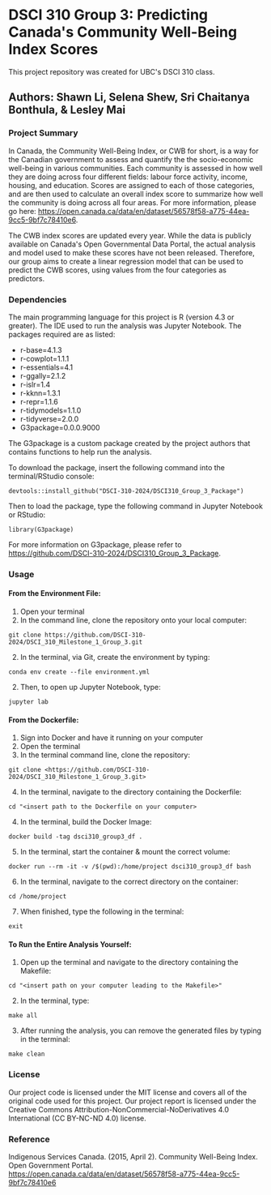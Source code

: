# DSCI 310 Group 3: Predicting Canada's Community Well-Being Index Scores
This project repository was created for UBC's DSCI 310 class.

## Authors: Shawn Li, Selena Shew, Sri Chaitanya Bonthula, & Lesley Mai

### Project Summary
In Canada, the Community Well-Being Index, or CWB for short, is a way for the Canadian government to assess and quantify the the socio-economic well-being in various communities. Each community is assessed in how well they are doing across four different fields: labour force activity, income, housing, and education. Scores are assigned to each of those categories, and are then used to calculate an overall index score to summarize how well the community is doing across all four areas. For more information, please go here: https://open.canada.ca/data/en/dataset/56578f58-a775-44ea-9cc5-9bf7c78410e6.

The CWB index scores are updated every year. While the data is publicly available on Canada's Open Governmental Data Portal, the actual analysis and model used to make these scores have not been released. Therefore, our group aims to create a linear regression model that can be used to predict the CWB scores, using values from the four categories as predictors.

### Dependencies
The main programming language for this project is R (version 4.3 or greater). The IDE used to run the analysis was Jupyter Notebook. The packages required are as listed:

  - r-base=4.1.3
  - r-cowplot=1.1.1
  - r-essentials=4.1
  - r-ggally=2.1.2
  - r-islr=1.4
  - r-kknn=1.3.1
  - r-repr=1.1.6
  - r-tidymodels=1.1.0
  - r-tidyverse=2.0.0
  - G3package=0.0.0.9000

  The G3package is a custom package created by the project authors that contains functions to help run the analysis. 

  To download the package, insert the following command into the terminal/RStudio console:

  ````{r}
  devtools::install_github("DSCI-310-2024/DSCI310_Group_3_Package")
  ````

  Then to load the package, type the following command in Jupyter Notebook or RStudio:
   ````{r}
  library(G3package)
  ```` 

  For more information on G3package, please refer to https://github.com/DSCI-310-2024/DSCI310_Group_3_Package. 

### Usage 

#### From the Environment File:
1) Open your terminal
2) In the command line, clone the repository onto your local computer: 
````
git clone https://github.com/DSCI-310-2024/DSCI_310_Milestone_1_Group_3.git
```` 
2) In the terminal, via Git, create the environment by typing: 
```` 
conda env create --file environment.yml
```` 
2) Then, to open up Jupyter Notebook, type: 
```` 
jupyter lab 
```` 

#### From the Dockerfile:
1) Sign into Docker and have it running on your computer
2) Open the terminal
3) In the terminal command line, clone the repository: 
```` 
git clone <https://github.com/DSCI-310-2024/DSCI_310_Milestone_1_Group_3.git>
```` 
4) In the terminal, navigate to the directory containing the Dockerfile:
```` 
cd "<insert path to the Dockerfile on your computer>
```` 
4) In the terminal, build the Docker Image: 
```` 
docker build -tag dsci310_group3_df .
```` 
5) In the terminal, start the container & mount the correct volume: 
```` 
docker run --rm -it -v /$(pwd):/home/project dsci310_group3_df bash
```` 
6) In the terminal, navigate to the correct directory on the container: 
```` 
cd /home/project
```` 
7) When finished, type the following in the terminal:
```` 
exit
```` 

#### To Run the Entire Analysis Yourself:
1) Open up the terminal and navigate to the directory containing the Makefile:
```` 
cd "<insert path on your computer leading to the Makefile>"
```` 
2) In the terminal, type:
```` 
make all
```` 
3) After running the analysis, you can remove the generated files by typing in the terminal:
```` 
make clean
```` 

### License
Our project code is licensed under the MIT license and covers all of the original code used for this project. Our project report is licensed under the Creative Commons Attribution-NonCommercial-NoDerivatives 4.0 International (CC BY-NC-ND 4.0) license. 

### Reference
Indigenous Services Canada. (2015, April 2). Community Well-Being Index. Open Government Portal. https://open.canada.ca/data/en/dataset/56578f58-a775-44ea-9cc5-9bf7c78410e6 


